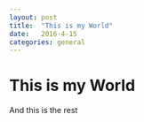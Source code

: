 ```yaml
---
layout: post
title:  "This is my World"
date:   2016-4-15
categories: general
---
```


# This is my World

And this is the rest